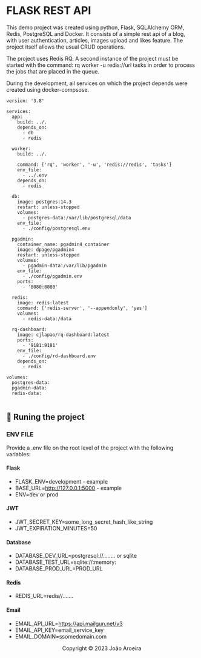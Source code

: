 # FLASK REST API

This demo project was created using python, Flask, SQLAlchemy ORM, Redis, PostgreSQL and Docker. It consists of a simple rest api of a blog, with user authentication, articles, images upload and likes feature. The project itself allows the usual CRUD operations.

The project uses Redis RQ. A second instance of the project must be started with the command: rq worker -u redis://url tasks in order to process the jobs that are placed in the queue.

During the development, all services on which the project depends were created using docker-compsose.

```
version: '3.8'

services:
  app:
    build: ../.
    depends_on:
      - db
      - redis

  worker:
    build: ../.

    command: ['rq', 'worker', '-u', 'redis://redis', 'tasks']
    env_file:
      - ../.env
    depends_on:
      - redis

  db:
    image: postgres:14.3
    restart: unless-stopped
    volumes:
      - postgres-data:/var/lib/postgresql/data
    env_file:
      - ./config/postgresql.env

  pgadmin:
    container_name: pgadmin4_container
    image: dpage/pgadmin4
    restart: unless-stopped
    volumes:
      - pgadmin-data:/var/lib/pgadmin
    env_file:
      - ./config/pgadmin.env
    ports:
      - '8080:8080'

  redis:
    image: redis:latest
    command: ['redis-server', '--appendonly', 'yes']
    volumes:
      - redis-data:/data

  rq-dashboard:
    image: cjlapao/rq-dashboard:latest
    ports:
      - '9181:9181'
    env_file:
      - ./config/rd-dashboard.env
    depends_on:
      - redis

volumes:
  postgres-data:
  pgadmin-data:
  redis-data:


```

## 🔧 Runing the project

### ENV FILE

Provide a .env file on the root level of the project with the following variables:

#### Flask

- FLASK_ENV=development - example
- BASE_URL=http://127.0.0.1:5000 - example
- ENV=dev or prod

#### JWT

- JWT_SECRET_KEY=some_long_secret_hash_like_string
- JWT_EXPIRATION_MINUTES=50

#### Database

- DATABASE_DEV_URL=postgresql://........ or sqlite
- DATABASE_TEST_URL=sqlite://:memory:
- DATABASE_PROD_URL=PROD_URL

#### Redis

- REDIS_URL=redis//.......

#### Email

- EMAIL_API_URL=https://api.mailgun.net/v3
- EMAIL_API_KEY=email_service_key
- EMAIL_DOMAIN=ssomedomain.com

<p align="center">Copyright © 2023 João Aroeira</p>
